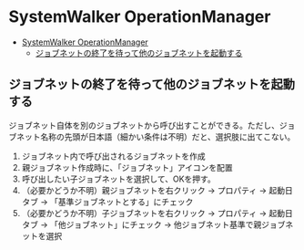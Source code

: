 # SystemWalker OperationManager

- [SystemWalker OperationManager](#systemwalker-operationmanager)
  - [ジョブネットの終了を待って他のジョブネットを起動する](#ジョブネットの終了を待って他のジョブネットを起動する)

## ジョブネットの終了を待って他のジョブネットを起動する

ジョブネット自体を別のジョブネットから呼び出すことができる。ただし、ジョブネット名称の先頭が日本語（細かい条件は不明）だと、選択肢に出てこない。

1. ジョブネット内で呼び出されるジョブネットを作成
2. 親ジョブネット作成時に、「ジョブネット」アイコンを配置
3. 呼び出したい子ジョブネットを選択して、OKを押す。
4. （必要かどうか不明）親ジョブネットを右クリック -> プロパティ -> 起動日タブ -> 「基準ジョブネットとする」にチェック
5. （必要かどうか不明）子ジョブネットを右クリック -> プロパティ -> 起動日タブ -> 「他ジョブネット」にチェック -> 他ジョブネット基準で親ジョブネットを選択
